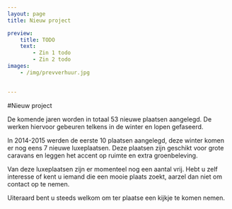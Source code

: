 ```yaml
---
layout: page
title: Nieuw project

preview:
    title: TODO
    text: 
        - Zin 1 todo
        - Zin 2 todo
images:
    - /img/prevverhuur.jpg

    
---
```


#Nieuw project

De komende jaren worden in totaal 53 nieuwe plaatsen aangelegd. De werken hiervoor gebeuren telkens in de winter en lopen gefaseerd. 

In 2014-2015 werden de eerste 10 plaatsen aangelegd, deze winter komen er nog eens 7 nieuwe luxeplaatsen. Deze plaatsen zijn geschikt voor grote caravans en leggen het accent op ruimte en extra groenbeleving. 

Van deze luxeplaatsen zijn er momenteel nog een aantal vrij. Hebt u zelf interesse of kent u iemand die een mooie plaats zoekt, aarzel dan niet om contact op te nemen.

Uiteraard bent u steeds welkom om ter plaatse een kijkje te komen nemen.
